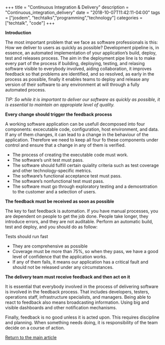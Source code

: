 +++
title =  "Continuous Integration & Delivery"
description = "Continuous_integration_delivery"
date = "2018-10-07T11:42:11-04:00"
tags = ["josdem", "techtalks","programming","technology"]
categories = ["techtalk", "code"]
+++

**Introduction**

The most important problem that we face as software professionals is this: How we deliver to users as quickly as possible? Development pipeline is, in essence, an automated implementation of your application’s build, deploy, test and releases process. The aim in the deployment pipe line is to make every part of the process if building, deploying, testing, and relasing software visible to everybody involved, aiding collaboration, it improves feedback so that problems are identified, and so resolved, as early in the process as possible, finally it enables teams to deploy and release any version of their software to any environment at will through a fully automated process.


*TIP: So while it is important to deliver our software as quickly as possible, it is essential to maintain an appropiate level of quality.*

**Every change should trigger the feedback process**

A working software application can be usefull decomposed into four components: excecutable code, configuration, host environment, and data. If any of them changes, it can lead to a change in the behaviour of the application. Therefore we need to keep all four fo these components under control and ensure that a change in any of them is verified.

* The process of creating the executable code must work.
* The software’s unit test must pass.
* The software should fulfill certain quiality criteria such as test coverage and other technology-specific metrics.
* The software’s functional acceptance test must pass.
* The software’s nonfunctional test must pass.
* The software must go through exploratory testing and a demosntration to the customer and a selection of users.

**The feedback must be received as soon as possible**

The key to fast feedback is automation. If you have manual processes, you are dependent on people to get the job done. People take longer, they introduce errors, and they are not auditable. Perform an automatic build, test and deploy, and you should do as follow:

Tests should run fast

* They are comprehensive as possible
* Coverage must be more than 75%, so when they pass, we have a good level of confidence that the application works.
* If any of them fails, it means our application has a critical fault and should not be released under any circumstances.

**The delivery team must receive feedback and then act on it**

It is essential that everybody involved in the process of delivering software is involved in the feedback process. That includes developers, testers, operations staff, infrastructure specialists, and managers. Being able to react to feedback also means broadcasting information. Using big and visible dashboards and other notification mechanisms.

Finally, feedback is no good unless it is acted upon. This requires discipline and planning. When something needs doing, it is responsibility of the team decide on a course of action.

[Return to the main article](/techtalk/techtalks)
